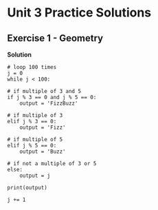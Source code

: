 # Unit 3 Practice Solutions

## Exercise 1 - Geometry

**Solution**

    # loop 100 times
    j = 0
    while j < 100:

    # if multiple of 3 and 5
    if j % 3 == 0 and j % 5 == 0:
        output = 'FizzBuzz'

    # if multiple of 3
    elif j % 3 == 0:
        output = 'Fizz'

    # if multiple of 5
    elif j % 5 == 0:
        output = 'Buzz'

    # if not a multiple of 3 or 5
    else:
        output = j

    print(output)

    j += 1
